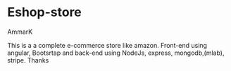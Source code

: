 # Eshop-store

AmmarK

This is a a complete e-commerce store like amazon. Front-end using angular, Bootsrtap and back-end using NodeJs, express, mongodb,(mlab), stripe.
Thanks
